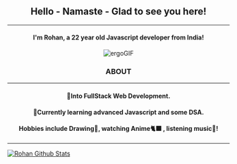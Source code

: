  ## <div align="center"> Hello - Namaste - Glad to see you here! </div>
<hr>
  <div align="center">
 
#### <p>I'm Rohan, a 22 year old Javascript developer from India!<p>
 
 ![ergoGIF](https://66.media.tumblr.com/tumblr_m4lgynxK5d1rn95k2o1_500.gif)

### ABOUT 
 <hr>
 
#### <p>👀Into FullStack Web Development. </p>
#### <p>🌱Currently learning advanced Javascript and some DSA.</p>
#### <p>Hobbies include Drawing🎨, watching Anime🐈‍⬛ , listening music🎵! </p>
</div>
<hr>

[![Rohan Github Stats](https://github-readme-stats.vercel.app/api?username=realrohankar&show_icons=true&theme=radical)](https://github.com/anuraghazra/github-readme-stats)
